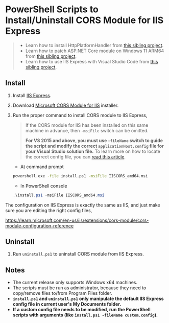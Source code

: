 # PowerShell Scripts to Install/Uninstall CORS Module for IIS Express

> * Learn how to install HttpPlatformHandler from [this sibling project](https://github.com/lextm/iisexpress-httpplatformhandler).
> * Learn how to patch ASP.NET Core module on Windows 11 ARM64 from [this sibling project](https://github.com/lextm/ancm-arm64).
> * Learn how to use IIS Express with Visual Studio Code from [this sibling project](https://github.com/jexuswebserver/vscode-iis).

## Install

1. Install [IIS Express](https://docs.microsoft.com/en-us/iis/extensions/introduction-to-iis-express/iis-express-overview#installing-iis-express).
1. Download [Microsoft CORS Module for IIS](https://www.iis.net/downloads/microsoft/iis-cors-module) installer.
1. Run the proper command to install CORS module to IIS Express,

   > If the CORS module for IIS has been installed on this same machine in advance, then `-msiFile` switch can be omitted.
   > 
   > **For VS 2015 and above, you must use `-fileName` switch to guide the script and modify the correct `applicationHost.config` file for your Visual Studio solution file.** To learn more on how to locate the correct config file, you can [read this article](https://docs.jexusmanager.com/getting-started/features.html#add-iis-express-from-visual-studio-2015-2017-2019-solution-file).

   * At command prompt
   ``` cmd
   powershell.exe -file install.ps1 -msiFile IISCORS_amd64.msi
   ```
   * In PowerShell console   
   ``` powershell
   .\install.ps1 -msiFile IISCORS_amd64.msi
   ```

The configuration on IIS Express is exactly the same as IIS, and just make sure you are editing the right config files,

https://learn.microsoft.com/en-us/iis/extensions/cors-module/cors-module-configuration-reference

## Uninstall
1. Run `uninstall.ps1` to uninstall CORS module from IIS Express.

## Notes

* The current release only supports Windows x64 machines.
* The scripts must be run as administrator, because they need to copy/remove files to/from Program Files folder.
* **`install.ps1` and `uninstall.ps1` only manipulate the default IIS Express config file in current user's My Documents folder.**
* **If a custom config file needs to be modified, run the PowerShell scripts with arguments (like `install.ps1 -fileName custom.config`).**
